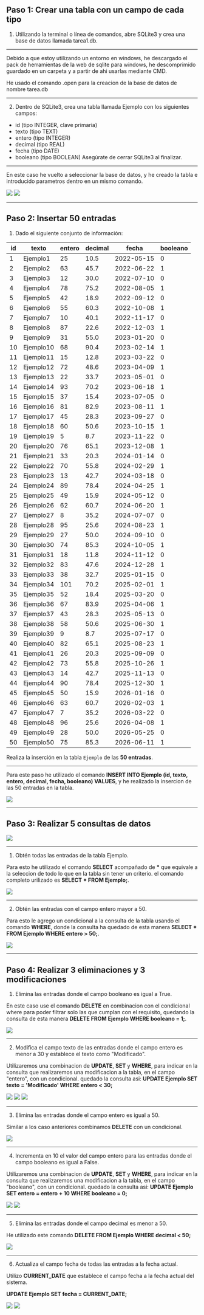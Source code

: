 ## Paso 1: Crear una tabla con un campo de cada tipo

1) Utilizando la terminal o línea de comandos, abre SQLite3 y crea una base de datos llamada tarea1.db.

-----------------------------------------------------------------------------------

Debido a que estoy utilizando un entorno en windows, he descargado el pack de herramientas de la web de sqlite para windows, he descomprimido guardado en un carpeta y a partir de ahi usarlas mediante CMD.

He usado el comando .open para la creacion de la base de datos de nombre tarea.db

-----------------------------------------------------------------------------------

2) Dentro de SQLite3, crea una tabla llamada Ejemplo con los siguientes campos:

* id (tipo INTEGER, clave primaria)
* texto (tipo TEXT)
* entero (tipo INTEGER)
* decimal (tipo REAL)
* fecha (tipo DATE)
* booleano (tipo BOOLEAN)
Asegúrate de cerrar SQLite3 al finalizar.

-----------------------------------------------------------------------------------

En este caso he vuelto a seleccionar la base de datos, y he creado la tabla e introducido parametros dentro en un mismo comando.

<img src="capturas/captura 1.jpg">

<img src="capturas/captura 2.jpg">

-----------------------------------------------------------------------------------

## Paso 2: Insertar 50 entradas

1) Dado el siguiente conjunto de información:

| id |   texto    | entero | decimal |    fecha    | booleano |
|----|------------|--------|---------|-------------|----------|
| 1  | Ejemplo1    | 25     | 10.5    | 2022-05-15  | 0        |
| 2  | Ejemplo2    | 63     | 45.7    | 2022-06-22  | 1        |
| 3  | Ejemplo3    | 12     | 30.0    | 2022-07-10  | 0        |
| 4  | Ejemplo4    | 78     | 75.2    | 2022-08-05  | 1        |
| 5  | Ejemplo5    | 42     | 18.9    | 2022-09-12  | 0        |
| 6  | Ejemplo6    | 55     | 60.3    | 2022-10-08  | 1        |
| 7  | Ejemplo7    | 10     | 40.1    | 2022-11-17  | 0        |
| 8  | Ejemplo8    | 87     | 22.6    | 2022-12-03  | 1        |
| 9  | Ejemplo9    | 31     | 55.0    | 2023-01-20  | 0        |
| 10 | Ejemplo10   | 68     | 90.4    | 2023-02-14  | 1        |
| 11 | Ejemplo11   | 15     | 12.8    | 2023-03-22  | 0        |
| 12 | Ejemplo12   | 72     | 48.6    | 2023-04-09  | 1        |
| 13 | Ejemplo13   | 22     | 33.7    | 2023-05-01  | 0        |
| 14 | Ejemplo14   | 93     | 70.2    | 2023-06-18  | 1        |
| 15 | Ejemplo15   | 37     | 15.4    | 2023-07-05  | 0        |
| 16 | Ejemplo16   | 81     | 82.9    | 2023-08-11  | 1        |
| 17 | Ejemplo17   | 45     | 28.3    | 2023-09-27  | 0        |
| 18 | Ejemplo18   | 60     | 50.6    | 2023-10-15  | 1        |
| 19 | Ejemplo19   | 5      | 8.7     | 2023-11-22  | 0        |
| 20 | Ejemplo20   | 76     | 65.1    | 2023-12-08  | 1        |
| 21 | Ejemplo21   | 33     | 20.3    | 2024-01-14  | 0        |
| 22 | Ejemplo22   | 70     | 55.8    | 2024-02-29  | 1        |
| 23 | Ejemplo23   | 13     | 42.7    | 2024-03-18  | 0        |
| 24 | Ejemplo24   | 89     | 78.4    | 2024-04-25  | 1        |
| 25 | Ejemplo25   | 49     | 15.9    | 2024-05-12  | 0        |
| 26 | Ejemplo26   | 62     | 60.7    | 2024-06-20  | 1        |
| 27 | Ejemplo27   | 8      | 35.2    | 2024-07-07  | 0        |
| 28 | Ejemplo28   | 95     | 25.6    | 2024-08-23  | 1        |
| 29 | Ejemplo29   | 27     | 50.0    | 2024-09-10  | 0        |
| 30 | Ejemplo30   | 74     | 85.3    | 2024-10-05  | 1        |
| 31 | Ejemplo31   | 18     | 11.8    | 2024-11-12  | 0        |
| 32 | Ejemplo32   | 83     | 47.6    | 2024-12-28  | 1        |
| 33 | Ejemplo33   | 38     | 32.7    | 2025-01-15  | 0        |
| 34 | Ejemplo34   | 101    | 70.2    | 2025-02-01  | 1        |
| 35 | Ejemplo35   | 52     | 18.4    | 2025-03-20  | 0        |
| 36 | Ejemplo36   | 67     | 83.9    | 2025-04-06  | 1        |
| 37 | Ejemplo37   | 43     | 28.3    | 2025-05-13  | 0        |
| 38 | Ejemplo38   | 58     | 50.6    | 2025-06-30  | 1        |
| 39 | Ejemplo39   | 9      | 8.7     | 2025-07-17  | 0        |
| 40 | Ejemplo40   | 82     | 65.1    | 2025-08-23  | 1        |
| 41 | Ejemplo41   | 26     | 20.3    | 2025-09-09  | 0        |
| 42 | Ejemplo42   | 73     | 55.8    | 2025-10-26  | 1        |
| 43 | Ejemplo43   | 14     | 42.7    | 2025-11-13  | 0        |
| 44 | Ejemplo44   | 90     | 78.4    | 2025-12-30  | 1        |
| 45 | Ejemplo45   | 50     | 15.9    | 2026-01-16  | 0        |
| 46 | Ejemplo46   | 63     | 60.7    | 2026-02-03  | 1        |
| 47 | Ejemplo47   | 7      | 35.2    | 2026-03-22  | 0        |
| 48 | Ejemplo48   | 96     | 25.6    | 2026-04-08  | 1        |
| 49 | Ejemplo49   | 28     | 50.0    | 2026-05-25  | 0        |
| 50 | Ejemplo50   | 75     | 85.3    | 2026-06-11  | 1        |

Realiza la inserción en la tabla `Ejemplo` de las __50 entradas__.

-----------------------------------------------------------------------------------

Para este paso he utilizado el comando __INSERT INTO Ejemplo (id, texto, entero, decimal, fecha, booleano) VALUES__, y he realizado la insercion de las 50 entradas en la tabla.

<img src="capturas/captura 4.jpg">

-----------------------------------------------------------------------------------

## Paso 3: Realizar 5 consultas de datos

<img src="capturas/captura 7.jpg">

-----------------------------------------------------------------------------------

1) Obtén todas las entradas de la tabla Ejemplo.

Para esto he utilizado el comando __SELECT__ acompañado de __*__ que equivale a la seleccion de todo lo que en la tabla sin tener un criterio. el comando completo urilizado es __SELECT * FROM Ejemplo;__.

<img src="capturas/captura 6.jpg">

-----------------------------------------------------------------------------------

2) Obtén las entradas con el campo entero mayor a 50.

Para esto le agrego un condicional a la consulta de la tabla usando el comando __WHERE__, donde la consulta ha quedado de esta manera __SELECT * FROM Ejemplo WHERE entero > 50;__.

<img src="capturas/captura 8.jpg">

-----------------------------------------------------------------------------------

## Paso 4: Realizar 3 eliminaciones y 3 modificaciones

1) Elimina las entradas donde el campo booleano es igual a True.

En este caso use el comando __DELETE__ en combinacion con el condicional where para poder filtrar solo las que cumplan con el requisito, quedando la consulta de esta manera __DELETE FROM Ejemplo WHERE booleano = 1;__.

<img src="capturas/captura 10.jpg">

-----------------------------------------------------------------------------------

2) Modifica el campo texto de las entradas donde el campo entero es menor a 30 y establece el texto como "Modificado".

Utilizaremos una combinacion de __UPDATE__, __SET__ y __WHERE__, para indicar en la consulta que realizaremos una modificacion a la tabla, en el campo "entero", con un condicional. quedado la consulta asi: 
__UPDATE Ejemplo SET texto = 'Modificado' WHERE entero < 30;__

<img src="capturas/captura 11.jpg">

<img src="capturas/captura 12.jpg">

<img src="capturas/captura 13.jpg">

-----------------------------------------------------------------------------------

3) Elimina las entradas donde el campo entero es igual a 50.

Similar a los caso anteriores combinamos __DELETE__ con un condicional.

<img src="capturas/captura 14.jpg">

-----------------------------------------------------------------------------------

4) Incrementa en 10 el valor del campo entero para las entradas donde el campo booleano es igual a False.

Utilizaremos una combinacion de __UPDATE__, __SET__ y __WHERE__, para indicar en la consulta que realizaremos una modificacion a la tabla, en el campo "booleano", con un condicional. quedado la consulta asi: 
__UPDATE Ejemplo SET entero = entero + 10 WHERE booleano = 0;__

<img src="capturas/captura 15.jpg">

<img src="capturas/captura 16.jpg">

-----------------------------------------------------------------------------------

5) Elimina las entradas donde el campo decimal es menor a 50.

He utilizado este comando __DELETE FROM Ejemplo WHERE decimal < 50;__

<img src="capturas/captura 17.jpg">

-----------------------------------------------------------------------------------

6) Actualiza el campo fecha de todas las entradas a la fecha actual.

Utilizo __CURRENT_DATE__ que establece el campo fecha a la fecha actual del sistema.

__UPDATE Ejemplo SET fecha = CURRENT_DATE;__

<img src="capturas/captura 18.jpg">

<img src="capturas/captura 19.jpg">